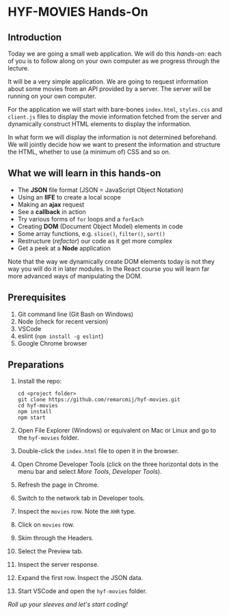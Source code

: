 # HYF-MOVIES Hands-On

## Introduction

Today we are going a small web application. We will do this _hands-on_: each of you is to follow along on your own computer as we progress through the lecture.

It will be a very simple application. We are going to request information about some movies from an API provided by a server. The server will be running on your own computer.

For the application we will start with bare-bones `index.html`, `styles.css` and `client.js` files to display the movie information fetched from the server and dynamically construct HTML elements to display the information.

In what form we will display the information is not determined beforehand. We will jointly decide how we want to present the information and structure the HTML, whether to use (a minimum of) CSS and so on.

## What we will learn in this hands-on

- The **JSON** file format (JSON = JavaScript Object Notation)
- Using an **IIFE** to create a local scope
- Making an **ajax** request
- See a **callback** in action
- Try various forms of `for` loops and a `forEach`
- Creating **DOM** (Document Object Model) elements in code
- Some array functions, e.g. `slice()`, `filter()`, `sort()`
- Restructure (_refactor_) our code as it get more complex
- Get a peek at a **Node** application

Note that the way we dynamically create DOM elements today is not they way you will do it in later modules. In the React course you will learn far more advanced ways of manipulating the DOM.

## Prerequisites

1. Git command line (Git Bash on Windows)
2. Node (check for recent version)
3. VSCode
4. eslint (`npm install -g eslint`)
5. Google Chrome browser

## Preparations

1. Install the repo:

    ```
    cd <project folder>
    git clone https://github.com/remarcmij/hyf-movies.git
    cd hyf-movies
    npm install
    npm start
    ```

2. Open File Explorer (Windows) or equivalent on Mac or Linux and go to the `hyf-movies` folder.
3. Double-click the `index.html` file to open it in the browser.
4. Open Chrome Developer Tools (click on the three horizontal dots in the menu bar and select _More Tools_, _Developer Tools_).
5. Refresh the page in Chrome.
6. Switch to the network tab in Developer tools.
7. Inspect the `movies` row. Note the `XHR` type.
8. Click on `movies` row.
9. Skim through the Headers.
10. Select the Preview tab.
11. Inspect the server response.
12. Expand the first row. Inspect the JSON data.
13. Start VSCode and open the `hyf-movies` folder.

_Roll up your sleeves and let's start coding!_
